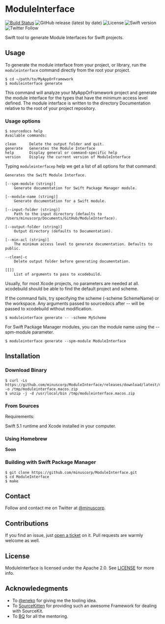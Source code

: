# ModuleInterface
[![Build Status](https://travis-ci.org/minuscorp/ModuleInterface.svg?branch=master)](https://travis-ci.org/minuscorp/ModuleInterface)
![GitHub release (latest by date)](https://img.shields.io/github/v/release/minuscorp/ModuleInterface)
![License](https://img.shields.io/static/v1?label=License&message=Apache&color=blue)
![Swift version](https://img.shields.io/badge/Swift-5.1-orange)
![Twitter Follow](https://img.shields.io/twitter/follow/minuscorp?style=social)

Swift tool to generate Module Interfaces for Swift projects.

## Usage

To generate the module interface from your project, or library, run the `moduleinterface` command directly from the root your project.

```
$ cd ~/path/to/MyAppOrFramework
$ moduleinterface generate
```

This command will analyze your MyAppOrFramework project and generate the module interface for the types that have the minimum access level defined. The module interface is written to the directory Documentation relative to the root of your project repository.

### Usage options

```
$ sourcedocs help
Available commands:

clean      Delete the output folder and quit.
generate   Generates the Module Interface
help       Display general or command-specific help
version    Display the current version of ModuleInterface
```

Typing `moduleinterfacep` help <command> we get a list of all options for that command:

```
Generates the Swift Module Interface.

[--spm-module (string)]
	Generate documentation for Swift Package Manager module.

[--module-name (string)]
	Generate documentation for a Swift module.

[--input-folder (string)]
	Path to the input directory (defaults to /Users/minuscorp/Documents/GitHub/ModuleInterface).

[--output-folder (string)]
	Output directory (defaults to Documentation).

[--min-acl (string)]
	The minimum access level to generate documentation. Defaults to public.

--clean|-c
	Delete output folder before generating documentation.

[[]]
	List of arguments to pass to xcodebuild.
```

Usually, for most Xcode projects, no parameters are needed at all. xcodebuild should be able to find the default project and scheme.

If the command fails, try specifying the scheme (-scheme SchemeName) or the workspace. Any arguments passed to sourcedocs after -- will be passed to xcodebuild without modification.

`$ moduleinterface generate -- -scheme MyScheme`

For Swift Package Manager modules, you can the module name using the --spm-module parameter.

`$ moduleinterface generate --spm-module ModuleInterface`

## Installation

### Download Binary

```
$ curl -Ls https://github.com/minuscorp/ModuleInterface/releases/download/latest/moduleinterface.macos.zip -o /tmp/moduleinterface.macos.zip
$ unzip -j -d /usr/local/bin /tmp/moduleinterface.macos.zip 
```

### From Sources
Requirements:

Swift 5.1 runtime and Xcode installed in your computer.

### Using Homebrew

**Soon**

### Building with Swift Package Manager

```
$ git clone https://github.com/minuscorp/ModuleInterface.git
$ cd ModuleInterface
$ make
```

## Contact

Follow and contact me on Twitter at [@minuscorp](https://twitter.com/minuscorp).

## Contributions

If you find an issue, just [open a ticket](https://github.com/minuscorp/ModuleInterface/issues/new) on it. Pull requests are warmly welcome as well.

## License

ModuleInterface is licensed under the Apache 2.0. See [LICENSE](https://github.com/minuscorp/ModuleInterface/blob/master/LICENSE) for more info.

## Acknowledegments

- To [@eneko](https://twitter.com/eneko) for giving me the tooling idea.
- To [SourceKitten](https://github.com/jpsim/SourceKitten) for providing such an awesome Framework for dealing with SourceKit.
- To [BQ](https://github.com/bq) for all the mentoring.
